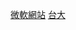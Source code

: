 [微軟網站](https://docs.microsoft.com/zh-tw/cpp/preprocessor/hash-include-directive-c-cpp?view=msvc-170)
[台大](https://www.csie.ntu.edu.tw/~b98902112/cpp_and_algo/cpp/basic_structure.html)